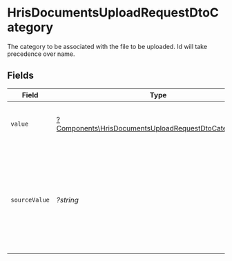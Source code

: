 # HrisDocumentsUploadRequestDtoCategory

The category to be associated with the file to be uploaded. Id will take precedence over name.


## Fields

| Field                                                                                                                           | Type                                                                                                                            | Required                                                                                                                        | Description                                                                                                                     | Example                                                                                                                         |
| ------------------------------------------------------------------------------------------------------------------------------- | ------------------------------------------------------------------------------------------------------------------------------- | ------------------------------------------------------------------------------------------------------------------------------- | ------------------------------------------------------------------------------------------------------------------------------- | ------------------------------------------------------------------------------------------------------------------------------- |
| `value`                                                                                                                         | [?Components\HrisDocumentsUploadRequestDtoCategoryValue](../../Models/Components/HrisDocumentsUploadRequestDtoCategoryValue.md) | :heavy_minus_sign:                                                                                                              | The category name to associate with the file                                                                                    | reports                                                                                                                         |
| `sourceValue`                                                                                                                   | *?string*                                                                                                                       | :heavy_minus_sign:                                                                                                              | The provider specific category for associating uploaded files, if provided, the value will be ignored.                          | 550e8400-e29b-41d4-a716-446655440000                                                                                            |